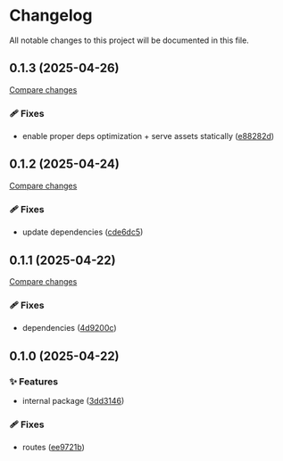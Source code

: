 <!-- header -->
# Changelog

All notable changes to this project will be documented in this file.

<!-- version:0.1.3 -->
## 0.1.3 (2025-04-26)

[Compare changes](https://github.com/Wroud/foundation/compare/playground-v0.1.2...playground-v0.1.3)

<!-- changelog -->
### 🩹 Fixes

- enable proper deps optimization + serve assets statically ([e88282d](https://github.com/Wroud/foundation/commit/e88282d))

<!-- version:0.1.2 -->
## 0.1.2 (2025-04-24)

[Compare changes](https://github.com/Wroud/foundation/compare/playground-v0.1.1...playground-v0.1.2)

<!-- changelog -->
### 🩹 Fixes

- update dependencies ([cde6dc5](https://github.com/Wroud/foundation/commit/cde6dc5))

<!-- version:0.1.1 -->
## 0.1.1 (2025-04-22)

[Compare changes](https://github.com/Wroud/foundation/compare/playground-v0.1.0...playground-v0.1.1)

<!-- changelog -->
### 🩹 Fixes

- dependencies ([4d9200c](https://github.com/Wroud/foundation/commit/4d9200c))

<!-- version:0.1.0 -->
## 0.1.0 (2025-04-22)

<!-- changelog -->
### ✨ Features

- internal package ([3dd3146](https://github.com/Wroud/foundation/commit/3dd3146))

### 🩹 Fixes

- routes ([ee9721b](https://github.com/Wroud/foundation/commit/ee9721b))

